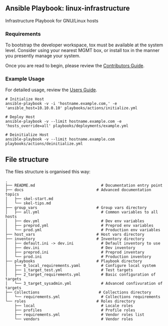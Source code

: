 ## Ansible Playbook: linux-infrastructure

Infrastructure Playbook for GNU/Linux hosts

### Requirements

To bootstrap the developer workspace, tox must be available at the system level.
Consider using your nearest MGMT box, or install tox in the manner you presently manage your system.

Once you are read to begin, please review the [Contributors Guide](https://cleprepogit01.serv.infr.it.amtrustna.com/Systems-Linux/playbook-linux-infrastructure/wiki/Contributors+Guide).

### Example Usage

For detailed usage, review the [Users Guide](https://cleprepogit01.serv.infr.it.amtrustna.com/Systems-Linux/playbook-linux-infrastructure/wiki/Users+Guide).

    # Initialize Host
    ansible-playbook -v -i 'hostname.example.com,' -e 'ansible_host=10.10.0.10' playbooks/actions/initialize.yml

    # Deploy Host
    ansible-playbook -v --limit hostname.example.com -e 'hosts_override=all' playbooks/deployments/example.yml

    # Deinitialize Host
    ansible-playbook -v --limit hostname.example.com playbooks/actions/deinitialize.yml

## File structure

The files structure is organised this way:

```
.
├── README.md                             # Documentation entry point
├── docs                                # Advanced documentation topics
│   ├── skel-start.md
│   └── skel-tips.md
├── group_vars                          # Group vars directory
│   ├── all.yml                           # Common variables to all hosts
│   ├── dev.yml                           # Dev env variables
│   ├── preprod.yml                       # Preprod env variables
│   └── prod.yml                          # Production env variables
├── host_vars                           # Host vars directory
├── inventory                           # Inventory directory
│   ├── default.ini -> dev.ini            # Default inventory to use
│   ├── dev.ini                           # Dev inventory
│   ├── preprod.ini                       # Preprod inventary
│   └── prod.ini                          # Production inventory
├── playbooks                           # Playbook directory
│   ├── 0_local_requirements.yaml         # Configure local system
│   ├── 1_target_test.yml                 # Test targets
│   ├── 2_target_requirements.yml         # Basic configuration of targets
│   └── 3_target_sysadmin.yml             # Advanced confivuration of targets
├── Collections                          # Collections directory
│   └── requirements.yml                  # Collections requirements
└── roles                               # Roles directory
    ├── local                             # Locale roles
    ├── profiles                          # Profile roles
    ├── requirements.yml                  # Vendor roles list
    └── vendors                           # Vendor roles
```
